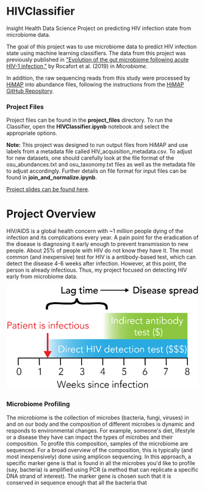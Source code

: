 # HIVClassifier
Insight Health Data Science Project on predicting HIV infection state from microbiome data.

The goal of this project was to use microbiome data to predict HIV infection state using machine learning classifiers. The data from this project was previously published in ["Evolution of the gut microbiome following acute HIV-1 infection,"](https://www.ncbi.nlm.nih.gov/pmc/articles/PMC6511141/pdf/40168_2019_Article_687.pdf) by Rocafort et al. (2019) in *Microbiome*.

In addition, the raw sequencing reads from this study were processed by [HiMAP](https://www.biorxiv.org/content/10.1101/565572v1) into abundance files, following the instructions from the [HiMAP GitHub Repository](https://github.com/taolonglab/himap). 

### Project Files

Project files can be found in the **project_files** directory. To run the Classifier, open the **HIVClassifier.ipynb** notebook and select the appropriate options. 

**Note:** This project was designed to run output files from HiMAP and use labels from a metadata file called HIV_acquisition_metadata.csv. To adjust for new datasets, one should carefully look at the file format of the osu_abundances.txt and osu_taxonomy.txt files as well as the metadata file to adjust accordingly. Further details on file format for input files can be found in **join_and_normalize.ipynb**.

[Project slides can be found here](https://docs.google.com/presentation/d/1UP908EJqk5WD5XU99uxpahnpLAGg9AXD-Qj_7fn7iZY/edit?usp=sharing).

# Project Overview

HIV/AIDS is a global health concern with ~1 million people dying of the infection and its complications every year. A pain point for the eradication of the disease is diagnosing it early enough to prevent transmission to new people. About 25% of people with HIV do not know they have it. The most common (and inexpensive) test for HIV is a antibody-based test, which can detect the disease 4-6 weeks after infection. However, at this point, the person is already infectious. Thus, my project focused on detecting HIV early from microbiome data.

<p align="center">
  <img src="https://github.com/jacknicoludis/HIVClassifier/blob/master/project_overview_files/HIV-acquisition_timeline.png?raw=true" />
</p>

### Microbiome Profiling
The microbiome is the collection of microbes (bacteria, fungi, viruses) in and on our body and the composition of different microbes is dynamic and responds to environmental changes. For example, someone's diet, lifestyle or a disease they have can impact the types of microbes and their composition. To profile this composition, samples of the microbiome are sequenced. For a broad overview of the composition, this is typically (and most inexpensively) done using amplicon sequencing. In this approach, a specific marker gene is that is found in all the microbes you'd like to profile (say, bacteria) is amplified using PCR (a method that can replicate a specific DNA strand of interest). The marker gene is chosen such that it is conserved in sequence enough that all the bacteria that 



